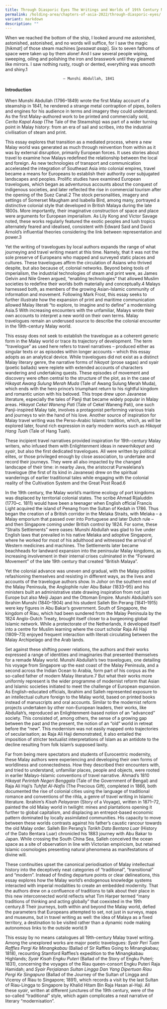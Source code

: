 ```yaml
---
title: Through Diasporic Eyes The Writings and Worlds of 19th Century Malay Travellers
permalink: /holding-area/chapters-of-asia-2022/through-diasporic-eyes/
variant: markdown
description: ""
---
```

When we reached the bottom of the ship, I looked around me astonished, astonished, astonished, and no words will suffice, for I saw the magic [<i>hikmat</i>] of those steam machines [<i>pesawat asap</i>]. Six to seven fathoms of space were taken up by them alone! And I saw several people wiping, sweeping, oiling and polishing the iron and brasswork until they gleamed like mirrors. I saw nothing rusty, rough or dented, everything was smooth and shiny.1

                              — Munshi Abdullah, 1841                        


#### **Introduction**
When Munshi Abdullah (1796–1849) wrote the first Malay account of a steamship in 1841, he rendered a strange metal contraption of pipes, boilers and engines for his audience in terms and imagery they could understand. As the first Malay-authored work to be printed and commercially sold, <i>Cerita Kapal Asap</i> (The Tale of the Steamship) was part of a wider turning point in Malay history: from an era of sail and scribes, into the industrial
civilisation of steam and print.

This essay explores that transition as a mediated process, where a new Malay world was generated as much through reinvention from within as it was by external disruption, primarily European forces. It uses stories about travel to examine how Malays redefined the relationship between the local and foreign. As new technologies of transport and communication accelerated the integration of Southeast Asia into colonial empires, travel
became a means for Europeans to establish their authority over subjugated landscapes and peoples. Prolific studies have examined European travelogues, which began as adventurous accounts about the conquest of indigenous societies, and later reflected the rise in commercial tourism after the opening of the Suez Canal.2 The stock personalities, imagery and settings of Somerset Maugham and Isabella Bird, among many, portrayed
a distinctive colonial style that developed in British Malaya during the late 1800s. More importantly, their imaginative construction of space and place were arguments for European imperialism. As Lily Kong and Victor Savage noted, these works regularly featured the exotic peoples and lush tropics alternately feared and idealised, consistent with Edward Said and David Arnold’s influential theories considering the link between representation
and power.3

Yet the writing of travelogues by local authors expands the range of what journeying and travel writing meant at this time. Namely, that it was not the sole preserve of Europeans who mapped and surveyed static places and cultures. These travelogues affirm the circulation of Asians who thrived despite, but also because of, colonial networks. Beyond being tools of imperialism, the industrial technologies of steam and print were, as James Gelvin and Nile Green argued, “enabling technologies” that allowed Muslim societies to redefine their worlds both materially and conceptually.4 Malays harnessed both, as members of the growing Asian-Islamic community of information and movement. Following Mark Frost, this essay seeks to further illustrate how the expansion of print and maritime communication allowed Malay literati “to explore, to imagine and to define” a modernising Asia.5 With increasing encounters with the unfamiliar, Malays wrote their own accounts to interpret a new world on their own terms. Malay travelogues remain an underused source to describe the
colonial encounter in the 19th-century Malay world.

This essay does not seek to establish the travelogue as a coherent generic form in the Malay world or trace its trajectory of development. The term “travelogue” as used here refers to travel narratives – produced either as singular texts or as episodes within longer accounts – which this essay adopts as an analytical device. While travelogues did not exist as a distinct Malay literary genre, the narrative forms of<i> hikayat</i> (prose sagas) and syair (poetic ballads) were replete with extended accounts of characters wandering and undertaking quests. These episodes of movement and discovery were often central to the structure of the plot, as in the case of <i>Hikayat Awang Sulung Merah Muda</i> (Tale of Awang Sulung Merah Muda), which ends with the hero prince’s triumphant return to his rightful kingdom and romantic union with his beloved. This trope drew upon Javanese literature, especially the tales of Panji that became widely popular in Malay areas. <i>Hikayat Cekel Waneng Pati</i> (Tale of Cekel Waneng Pati), one such Panji-inspired Malay tale, involves a protagonist performing various trials and journeys to win the hand of his love. Another source of inspiration for Malay travel writing was the Perso-Arabic Islamic tradition, which, as will be explored later, found rich expression in early modern works such as <i>Hikayat Hang Tuah</i> (Tale of Hang Tuah).

These incipient travel narratives provided inspiration for 19th-century Malay writers, who infused them with Enlightenment ideas in newer<i>hikayat</i> and <i>syair</i>, but also the first dedicated travelogues. All were written by political elites, or those privileged enough by close association, to undertake and record their journeys. They were all also impacted by the changed landscape of their time: in nearby Java, the aristocrat Purwalelana’s travelogue (the first of its kind in Javanese) drew on the spiritual wanderings of earlier traditional tales while engaging with the colonial reality of the Cultivation System and the Great Post Road.6

In the 19th century, the Malay world’s maritime ecology of port
kingdoms was displaced by territorial colonial states. The scribe Ahmad Rijaluddin (1770–c. 1811) would have been a teenager when English official Francis Light acquired the island of Penang from the Sultan of Kedah in 1786. Thus began the creation of a British corridor in the Melaka Straits, with Melaka – a Malay emporium that passed over into Portuguese and later Dutch rule – and then Singapore coming under British control by 1824. For some, these “Straits Settlements” were oases: Munshi Abdullah
was glad to live under English laws that prevailed in his native Melaka and adoptive Singapore, where he worked for most of his adulthood and witnessed the arrival of Western medicines and machines. The Settlements later became beachheads for landward expansion into the peninsular Malay kingdoms, as increasing involvement in their internal crises culminated
in the “Forward Movement” of the late 19th century that created
“British Malaya”.

Yet the colonial advance was uneven and gradual, with the Malay
polities refashioning themselves and resisting in different ways, as the lives and accounts of the travelogue authors show. In Johor on the southern end of the Malay Peninsula, the Anglophile ruler Abu Bakar (1833–95) and his ministers built an administrative state drawing inspiration from not just Europe but also Meiji Japan and the Ottoman Empire. Munshi Abdullah’s son Ibrahim Munshi (1840–1904) and his student Salleh Bin Perang (1841–1915) were key figures in Abu Bakar’s government. South of Singapore, the
kingdom of Riau, which had been sundered from the Malay Peninsula by the 1824 Anglo-Dutch Treaty, brought itself closer to a burgeoning global Islamic network. While a protectorate of the Netherlands, it developed itself into a centre for Muslim learning where the court scholar Raja Ali Haji (1809–73) enjoyed frequent interaction with literati circulating between the Malay Archipelago and the Arab lands.

Set against these shifting power relations, the authors and their works expressed a range of identities and imaginaries that presented themselves for a remade Malay world. Munshi Abdullah’s two travelogues, one detailing his voyage from Singapore up the east coast of the Malay Peninsula, and a second across the Indian Ocean to Arabia, form part of his corpus as the
so-called father of modern Malay literature.7 But what their works more uniformly represent is the wider programme of modernist reform that Asian and Islamic societies initiated to meet the challenge of European expansion. As English-educated officials, Ibrahim and Salleh represented exposure to an intellectual culture foreign to the Malay world, based on printed books instead of manuscripts and oral accounts. Similar to the modernist reform projects undertaken by other non-European leaders, their works, like Abdullah’s, reproduced an Enlightenment-based notion of an
“advanced” society. This consisted of, among others, the sense of a growing gap between the past and the present, the notion of an “old” world in retreat before the “new”. This modernism was not easily mapped onto trajectories of secularisation; as Raja Ali Haji demonstrated, it also entailed the imposition of stricter textualist interpretations of Islam as an antidote to the decline resulting from folk Islam’s supposed laxity.

Far from being mere spectators and students of Eurocentric modernity, these Malay authors were experiencing and developing their own forms of worldliness and connectedness. How they described their encounters with, and tried to understand, unfamiliar places, people and objects, were rooted in earlier Malayo-Islamic conventions of travel narrative. Ahmad’s
1810 <i>Hikayat Perintah Negeri Benggala</i> (Tale of the Government of Bengal) and Raja Ali Haji’s <i>Tuhfat Al-Nafis</i> (The Precious Gift), completed in 1866, both documented the rise of colonial cities using the language of traditional romance and conventions of the rihla, a genre of travel writing in Islamic
literature. Ibrahim’s <i>Kisah Pelayaran</i> (Story of a Voyage), written in 1871–72, painted the old Malay world in twilight: mines and plantations opening it further to global capitalism, and displacing an entrepot-based economic pattern dominated by locally assimilated communities. His capacity to move between these worlds contrasts against his father’s caustic rancour towards the old Malay order. Salleh Bin Perang’s <i>Tarikh Dato Bentara Luar</i> (History of the Dato Bentara Luar) chronicled his 1883 journey with Abu Bakar to Japan. While crossing the South China Sea, Salleh conceived the ocean space as a site of observation in line with Victorian empiricism, but retained
Islamic cosmologies presenting natural phenomena as manifestations of divine will.

These continuities upset the canonical periodisation of Malay
intellectual history into the deceptively neat categories of “traditional”, “transitional” and “modern”. Instead of finding departure points or  clear delineations, this essay explores how the Malay world’s endogenous knowledge systems interacted with imperial modalities to create an embedded modernity. That the authors drew on a confluence of traditions to talk about their place in this new interconnected world reflects what Tim Harper termed “many traditions of thinking and acting globally” that
coexisted in the 19th century.8 Their journeys, both within and beyond the Malay world, defied the parameters that Europeans attempted to set, not just in surveys, maps and museums, but in travel writing as well: the idea of Malaya as a fixed territory, a destination to be visited rather than a dynamic node making autonomous links to the outside world.9

This essay by no means catalogues all 19th-century Malay travel writing. Among the unexplored works are major poetic travelogues: <i>Syair Peri Tuan Raffles Pergi Ke Minangkabau</i> (Ballad of Sir Raffles Going to Minangkabau;
1818), recounting Stamford Raffles’s expedition to the Minangkabau
Highlands; <i>Syair Kisah Engku Puteri</i> (Ballad of the Story of Engku Puteri;
1831), concerning the voyages of the Riau queen-consort Engku Puteri
Raja Hamidah; and <i>Syair Perjalanan Sultan Lingga Dan Yang Dipertuan
Riau Pergi Ke Singapura</i> (Ballad of the Journey of the Sultan of Lingga and
Viceroy of Riau to Singapore; 1891), which records a visit by the last Sultan
of Riau-Lingga to Singapore by Khalid Hitam Bin Raja Hasan al-Haji. All
these <i>syair</i>, written at different junctures of the 19th century, were of the
so-called “traditional” style, which again complicates a neat narrative of
literary “modernisation”.



